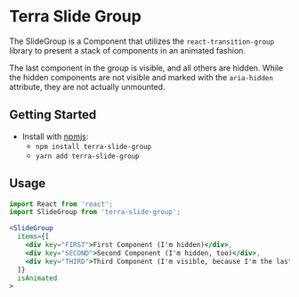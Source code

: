 # Terra Slide Group

The SlideGroup is a Component that utilizes the `react-transition-group` library to present a stack of components in an
animated fashion.

The last component in the group is visible, and all others are hidden. While the hidden components are not visible and
marked with the `aria-hidden` attribute, they are not actually unmounted.

## Getting Started

- Install with [npmjs](https://www.npmjs.com):
  - `npm install terra-slide-group`
  - `yarn add terra-slide-group`

## Usage

```jsx
import React from 'react';
import SlideGroup from 'terra-slide-group';

<SlideGroup
  items={[
    <div key="FIRST">First Component (I'm hidden)</div>,
    <div key="SECOND">Second Component (I'm hidden, too)</div>,
    <div key="THIRD">Third Component (I'm visible, because I'm the last component in the stack)</div>,
  ]}
  isAnimated
>
```
